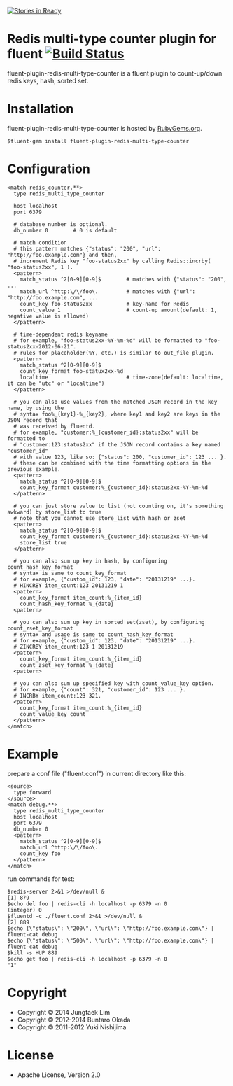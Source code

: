 [![Stories in Ready](https://badge.waffle.io/HeartSaVioR/fluent-plugin-redis-multi-type-counter.png?label=ready)](https://waffle.io/HeartSaVioR/fluent-plugin-redis-multi-type-counter)
# Redis multi-type counter plugin for fluent [![Build Status](https://travis-ci.org/HeartSaVioR/fluent-plugin-redis-multi-type-counter.png)](https://travis-ci.org/HeartSaVioR/fluent-plugin-redis-multi-type-counter)

fluent-plugin-redis-multi-type-counter is a fluent plugin to count-up/down redis keys, hash, sorted set.

# Installation

fluent-plugin-redis-multi-type-counter is hosted by [RubyGems.org](https://rubygems.org/).

    $fluent-gem install fluent-plugin-redis-multi-type-counter

# Configuration

    <match redis_counter.**>
      type redis_multi_type_counter

      host localhost
      port 6379

      # database number is optional.
      db_number 0        # 0 is default

      # match condition
      # this pattern matches {"status": "200", "url": "http://foo.example.com"} and then,
      # increment Redis key "foo-status2xx" by calling Redis::incrby( "foo-status2xx", 1 ).
      <pattern>
        match_status ^2[0-9][0-9]$        # matches with {"status": "200", ...
        match_url ^http:\/\/foo\.         # matches with {"url": "http://foo.example.com", ...
        count_key foo-status2xx           # key-name for Redis
        count_value 1                     # count-up amount(default: 1, negative value is allowed)
      </pattern>

      # time-dependent redis keyname
      # for example, "foo-status2xx-%Y-%m-%d" will be formatted to "foo-status2xx-2012-06-21".
      # rules for placeholder(%Y, etc.) is similar to out_file plugin.
      <pattern>
        match_status ^2[0-9][0-9]$
        count_key_format foo-statux2xx-%d
        localtime                         # time-zone(default: localtime, it can be "utc" or "localtime")
      </pattern>

      # you can also use values from the matched JSON record in the key name, by using the 
      # syntax foo%_{key1}-%_{key2}, where key1 and key2 are keys in the JSON record that 
      # was received by fluentd.
      # for example, "customer:%_{customer_id}:status2xx" will be formatted to 
      # "customer:123:status2xx" if the JSON record contains a key named "customer_id" 
      # with value 123, like so: {"status": 200, "customer_id": 123 ... }.
      # these can be combined with the time formatting options in the previous example.
      <pattern>
        match_status ^2[0-9][0-9]$
        count_key_format customer:%_{customer_id}:status2xx-%Y-%m-%d
      </pattern>

      # you can just store value to list (not counting on, it's something awkward) by store_list to true
      # note that you cannot use store_list with hash or zset
      <pattern>
        match_status ^2[0-9][0-9]$
        count_key_format customer:%_{customer_id}:status2xx-%Y-%m-%d
        store_list true
      </pattern>

      # you can also sum up key in hash, by configuring count_hash_key_format
      # syntax is same to count_key_format
      # for example, {"custom_id": 123, "date": "20131219" ...}.
      # HINCRBY item_count:123 20131219 1
      <pattern>
        count_key_format item_count:%_{item_id}
        count_hash_key_format %_{date}
      <pattern>

      # you can also sum up key in sorted set(zset), by configuring count_zset_key_format
      # syntax and usage is same to count_hash_key_format
      # for example, {"custom_id": 123, "date": "20131219" ...}.
      # ZINCRBY item_count:123 1 20131219
      <pattern>
        count_key_format item_count:%_{item_id}
        count_zset_key_format %_{date}
      <pattern>

      # you can also sum up specified key with count_value_key option.
      # for example, {"count": 321, "customer_id": 123 ... }.
      # INCRBY item_count:123 321.
      <pattern>
        count_key_format item_count:%_{item_id}
        count_value_key count
      </pattern>
    </match>

# Example

prepare a conf file ("fluent.conf") in current directory like this:

    <source>
      type forward
    </source>
    <match debug.**>
      type redis_multi_type_counter
      host localhost
      port 6379
      db_number 0
      <pattern>
        match_status ^2[0-9][0-9]$
        match_url ^http:\/\/foo\.
        count_key foo
      </pattern>
    </match>

run commands for test:

    $redis-server 2>&1 >/dev/null &
    [1] 879
    $echo del foo | redis-cli -h localhost -p 6379 -n 0
    (integer) 0
    $fluentd -c ./fluent.conf 2>&1 >/dev/null &
    [2] 889
    $echo {\"status\": \"200\", \"url\": \"http://foo.example.com\"} | fluent-cat debug
    $echo {\"status\": \"500\", \"url\": \"http://foo.example.com\"} | fluent-cat debug
    $kill -s HUP 889
    $echo get foo | redis-cli -h localhost -p 6379 -n 0
    "1"

# Copyright
- Copyright © 2014      Jungtaek Lim
- Copyright © 2012-2014 Buntaro Okada
- Copyright © 2011-2012 Yuki Nishijima

# License
- Apache License, Version 2.0
